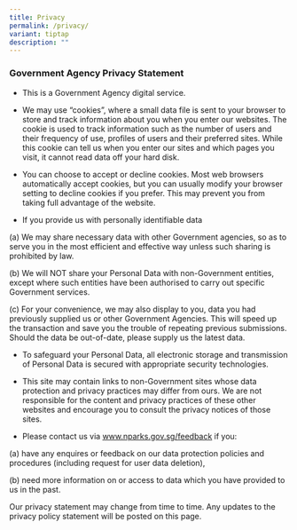 ```yaml
---
title: Privacy
permalink: /privacy/
variant: tiptap
description: ""
---
```

<h3><strong>Government Agency Privacy Statement</strong></h3>
<ul>
<li>
<p>This is a Government Agency digital service.</p>
</li>
<li>
<p>We may use “cookies”, where a small data file is sent to your browser
to store and track information about you when you enter our websites. The
cookie is used to track information such as the number of users and their
frequency of use, profiles of users and their preferred sites. While this
cookie can tell us when you enter our sites and which pages you visit,
it cannot read data off your hard disk.</p>
</li>
<li>
<p>You can choose to accept or decline cookies. Most web browsers automatically
accept cookies, but you can usually modify your browser setting to decline
cookies if you prefer. This may prevent you from taking full advantage
of the website.</p>
</li>
<li>
<p>If you&nbsp;provide us with personally identifiable data</p>
</li>
</ul>
<p>(a) We may share necessary data with other Government agencies, so as
to serve you in the most efficient and effective way unless such sharing
is prohibited by law.</p>
<p>(b) We will NOT share your Personal Data with non-Government entities,
except where such entities have been authorised to carry out specific Government
services.</p>
<p>(c) For your convenience, we may also display to you, data you had previously
supplied us or other Government Agencies. This will speed up the transaction
and save you the trouble of repeating previous submissions. Should the
data be out-of-date, please supply us the latest data.</p>
<ul data-tight="true" class="tight">
<li>
<p>To safeguard your Personal Data, all electronic storage and transmission
of Personal Data is secured with appropriate security technologies.</p>
</li>
<li>
<p>This site may contain links to non-Government sites whose data protection
and privacy practices may differ from ours. We are not responsible for
the content and privacy practices of these other websites and encourage
you to consult the privacy notices of those sites.</p>
</li>
<li>
<p>Please contact us via&nbsp;<a href="http://www.nparks.gov.sg/feedback" rel="noopener noreferrer nofollow" target="_blank"><u>www.nparks.gov.sg/feedback</u></a>&nbsp;if
you:</p>
</li>
</ul>
<p>(a) have any enquires or feedback on our data protection policies and
procedures (including request for user data deletion),</p>
<p>(b) need more information on or access to data which you have provided
to us in the past.</p>
<p>Our privacy statement may change from time to time. Any updates to the
privacy policy statement will be posted on this page.</p>
